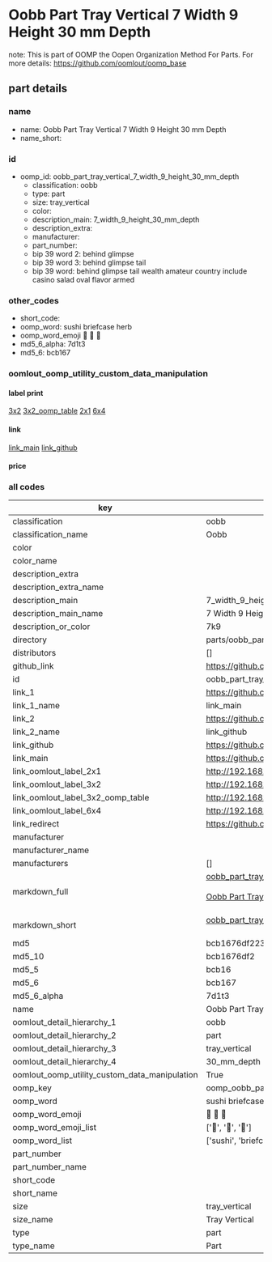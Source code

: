 # Oobb Part Tray Vertical 7 Width 9 Height 30 mm Depth  

note: This is part of OOMP the Oopen Organization Method For Parts. For more details: https://github.com/oomlout/oomp_base

##  part details
  







### name
* name: Oobb Part Tray Vertical 7 Width 9 Height 30 mm Depth
* name_short: 
### id
* oomp_id: oobb_part_tray_vertical_7_width_9_height_30_mm_depth
  * classification: oobb
  * type: part
  * size: tray_vertical
  * color: 
  * description_main: 7_width_9_height_30_mm_depth
  * description_extra: 
  * manufacturer: 
  * part_number: 
  * bip 39 word 2: behind glimpse
  * bip 39 word 3: behind glimpse tail
  * bip 39 word: behind glimpse tail wealth amateur country include casino salad oval flavor armed

### other_codes
* short_code: 
* oomp_word: sushi briefcase herb
* oomp_word_emoji :sushi: :briefcase: :herb:
* md5_6_alpha: 7d1t3
* md5_6: bcb167






### oomlout_oomp_utility_custom_data_manipulation
#### label print
[3x2](http://192.168.1.245:1112/?label=oomp%207d1t3)
[3x2_oomp_table](http://192.168.1.108:1112/?label=oomp%207d1t3)
[2x1](http://192.168.1.242:1112/?label=oomp%207d1t3)
[6x4](http://192.168.1.55:1112/?label=oomp%207d1t3)    

#### link

[link_main](https://github.com/oomlout/oomlout_oomp_version_1_messy/tree/main/parts/oobb_part_tray_vertical_7_width_9_height_30_mm_depth) [link_github](https://github.com/oomlout/oomlout_oomp_version_1_messy/tree/main/parts/oobb_part_tray_vertical_7_width_9_height_30_mm_depth)                             

#### price







### all codes 
| key | value |  
| --- | --- |  
| classification | oobb |  
| classification_name | Oobb |  
| color |  |  
| color_name |  |  
| description_extra |  |  
| description_extra_name |  |  
| description_main | 7_width_9_height_30_mm_depth |  
| description_main_name | 7 Width 9 Height 30 mm Depth |  
| description_or_color | 7k9 |  
| directory | parts/oobb_part_tray_vertical_7_width_9_height_30_mm_depth |  
| distributors | [] |  
| github_link | https://github.com/oomlout/oomlout_oomp_part_src/tree/main/parts/oobb_part_tray_vertical_7_width_9_height_30_mm_depth |  
| id | oobb_part_tray_vertical_7_width_9_height_30_mm_depth |  
| link_1 | https://github.com/oomlout/oomlout_oomp_version_1_messy/tree/main/parts/oobb_part_tray_vertical_7_width_9_height_30_mm_depth |  
| link_1_name | link_main |  
| link_2 | https://github.com/oomlout/oomlout_oomp_version_1_messy/tree/main/parts/oobb_part_tray_vertical_7_width_9_height_30_mm_depth |  
| link_2_name | link_github |  
| link_github | https://github.com/oomlout/oomlout_oomp_version_1_messy/tree/main/parts/oobb_part_tray_vertical_7_width_9_height_30_mm_depth |  
| link_main | https://github.com/oomlout/oomlout_oomp_version_1_messy/tree/main/parts/oobb_part_tray_vertical_7_width_9_height_30_mm_depth |  
| link_oomlout_label_2x1 | http://192.168.1.242:1112/?label=oomp%207d1t3 |  
| link_oomlout_label_3x2 | http://192.168.1.245:1112/?label=oomp%207d1t3 |  
| link_oomlout_label_3x2_oomp_table | http://192.168.1.108:1112/?label=oomp%207d1t3 |  
| link_oomlout_label_6x4 | http://192.168.1.55:1112/?label=oomp%207d1t3 |  
| link_redirect | https://github.com/oomlout/oomlout_oomp_version_1_messy/tree/main/parts/oobb_part_tray_vertical_7_width_9_height_30_mm_depth |  
| manufacturer |  |  
| manufacturer_name |  |  
| manufacturers | [] |  
| markdown_full | [oobb_part_tray_vertical_7_width_9_height_30_mm_depth](none)<br>[](none)<br>[Oobb Part Tray Vertical 7 Width 9 Height 30 Mm Depth](none)<br><br> |  
| markdown_short | [oobb_part_tray_vertical_7_width_9_height_30_mm_depth](none)<br><br> |  
| md5 | bcb1676df2236e4cc403df83ba98c8a4 |  
| md5_10 | bcb1676df2 |  
| md5_5 | bcb16 |  
| md5_6 | bcb167 |  
| md5_6_alpha | 7d1t3 |  
| name | Oobb Part Tray Vertical 7 Width 9 Height 30 mm Depth |  
| oomlout_detail_hierarchy_1 | oobb |  
| oomlout_detail_hierarchy_2 | part |  
| oomlout_detail_hierarchy_3 | tray_vertical |  
| oomlout_detail_hierarchy_4 | 30_mm_depth |  
| oomlout_oomp_utility_custom_data_manipulation | True |  
| oomp_key | oomp_oobb_part_tray_vertical_7_width_9_height_30_mm_depth |  
| oomp_word | sushi briefcase herb |  
| oomp_word_emoji | :sushi: :briefcase: :herb: |  
| oomp_word_emoji_list | [':sushi:', ':briefcase:', ':herb:'] |  
| oomp_word_list | ['sushi', 'briefcase', 'herb'] |  
| part_number |  |  
| part_number_name |  |  
| short_code |  |  
| short_name |  |  
| size | tray_vertical |  
| size_name | Tray Vertical |  
| type | part |  
| type_name | Part |  

